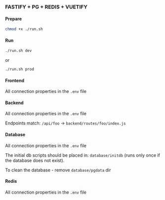 ### FASTIFY + PG + REDIS + VUETIFY

#### Prepare

```bash
chmod +x ./run.sh
```

#### Run

```bash
./run.sh dev
```

or 

```bash
./run.sh prod
```

#### Frontend

All connection properties in the `.env` file

#### Backend

All connection properties in the `.env` file

Endpoints match: `/api/foo` → `backend/routes/foo/index.js`

#### Database

All connection properties in the `.env` file

The initial db scripts should be placed in: `database/initdb` (runs only once if the database does not exist).

To clean the database - remove `database/pgdata` dir

#### Redis

All connection properties in the `.env` file



